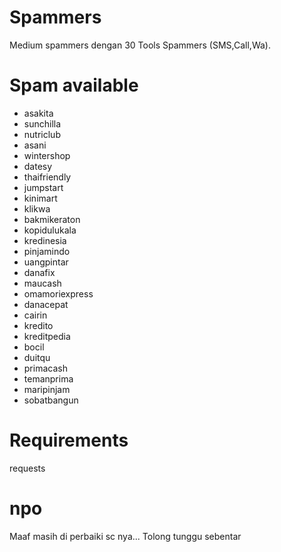 # Spammers
  Medium spammers dengan 30 Tools Spammers (SMS,Call,Wa).
# Spam available
  
- asakita
- sunchilla 
- nutriclub
- asani
- wintershop
- datesy
- thaifriendly
- jumpstart
- kinimart
- klikwa
- bakmikeraton
- kopidulukala
- kredinesia
- pinjamindo
- uangpintar
- danafix
- maucash 
- omamoriexpress
- danacepat
- cairin
- kredito
- kreditpedia
- bocil
- duitqu
- primacash
- temanprima
- maripinjam
- sobatbangun
# Requirements
  requests
# npo
  Maaf masih di perbaiki sc nya... Tolong tunggu sebentar



  
